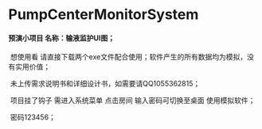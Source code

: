 # PumpCenterMonitorSystem
#### 预演小项目 名称：输液监护UI图；

​	想使用看 请直接下载两个exe文件配合使用；软件产生的所有数据均为模拟，没有实用价值；

​	未上传需求说明书和详细设计书，如需要请QQ1055362815；

​	项目挂了钩子 需进入系统菜单 点击房间 输入密码可切换至桌面 使用模拟软件；

​	密码123456；

​	



